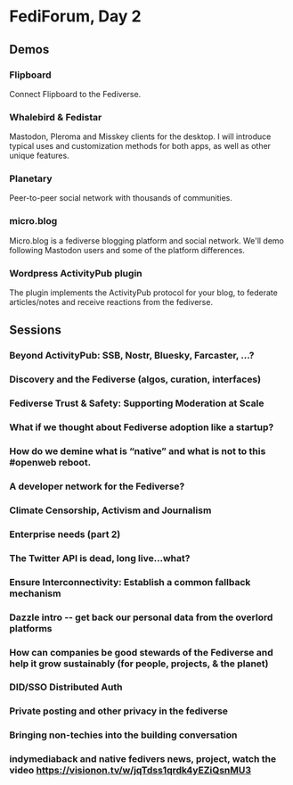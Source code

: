 # FediForum, Day 2

## Demos

### Flipboard
Connect Flipboard to the Fediverse.

### Whalebird & Fedistar 
Mastodon, Pleroma and Misskey clients for the desktop. I will introduce typical uses and customization methods for both apps, as well as other unique features.

### Planetary
Peer-to-peer social network with thousands of communities.

### micro.blog
Micro.blog is a fediverse blogging platform and social network. We'll demo following Mastodon users and some of the platform differences.

### Wordpress ActivityPub plugin
The plugin implements the ActivityPub protocol for your blog, to federate articles/notes and receive reactions from the fediverse.

## Sessions
### Beyond ActivityPub: SSB, Nostr, Bluesky, Farcaster, ...?

### Discovery and the Fediverse (algos, curation, interfaces)

### Fediverse Trust & Safety: Supporting Moderation at Scale

### What if we thought about Fediverse adoption like a startup?

### How do we demine what is “native” and what is not to this #openweb reboot.

### A developer network for the Fediverse?

### Climate Censorship, Activism and Journalism

### Enterprise needs (part 2)

### The Twitter API is dead, long live...what?

### Ensure Interconnectivity: Establish a common fallback mechanism

### Dazzle intro -- get back our personal data from the overlord platforms

### How can companies be good stewards of the Fediverse and help it grow sustainably (for people, projects, & the planet) 

### DID/SSO Distributed Auth

### Private posting and other privacy in the fediverse

### Bringing non-techies into the building conversation

### indymediaback and native fedivers news, project, watch the video https://visionon.tv/w/jqTdss1qrdk4yEZiQsnMU3 
